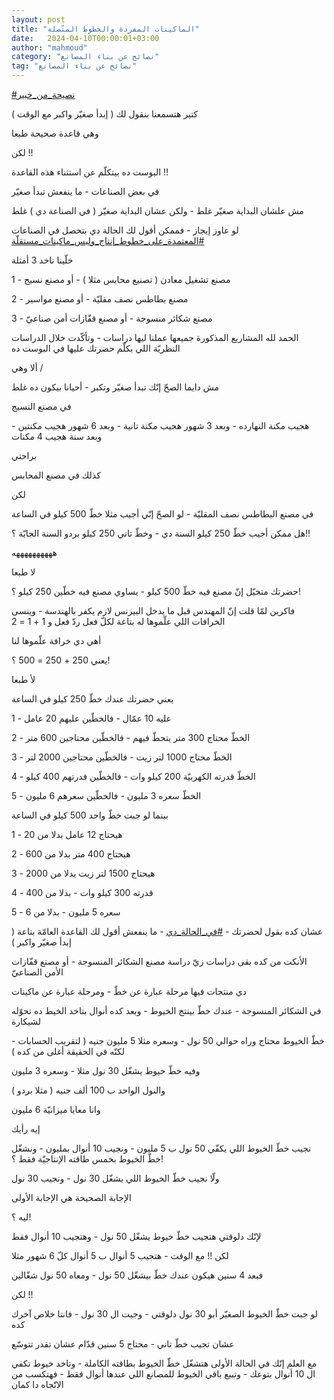 ```yaml
---
layout: post
title: "الماكينات المفردة والخطوط المتّصلة"
date:   2024-04-10T00:00:01+03:00
author: "mahmoud"
category: "نصائح عن بناء المصانع"
tag: "نصائح عن بناء المصانع"
---
```



[<u>\#نصيحة\_من\_خبير</u>](https://www.facebook.com/hashtag/%D9%86%D8%B5%D9%8A%D8%AD%D8%A9_%D9%85%D9%86_%D8%AE%D8%A8%D9%8A%D8%B1?__eep__=6&__cft__%5b0%5d=AZXzNWH8vCTcdY9IsJvQE6NNuJCty_cSSHlhJs3bar1Zh66WT6nj6AplyrXyQ-8EG7qfYTSKR33q7-IxuVm4rsSETLhgURNFVIfvpY0EYL3Yz-ws2HtbZtBgvCxIpp7x8KpFs3E5QMKd-4GgWyAq8VPmo7fJ5MwdCxpidnome2gVL_ZABpsV5mw1yGjq2ORTQ9o&__tn__=*NK-R)




كتير هتسمعنا بنقول لك ( إبدأ صغيّر واكبر مع الوقت
)

وهي قاعدة صحيحة طبعا

لكن !!

البوست ده بيتكلّم عن استثناء هذه القاعدة !!




في بعض الصناعات - ما ينفعش تبدأ صغيّر

مش علشان البداية صغيّر غلط - ولكن عشان البداية صغيّر ( في
الصناعة دي ) غلط




لو عاوز إيجاز - فممكن أقول لك الحالة دي بتحصل في
الصناعات
[<u>\#المعتمدة\_على\_خطوط\_إنتاج\_وليس\_ماكينات\_مستقلّة</u>](https://www.facebook.com/hashtag/%D8%A7%D9%84%D9%85%D8%B9%D8%AA%D9%85%D8%AF%D8%A9_%D8%B9%D9%84%D9%89_%D8%AE%D8%B7%D9%88%D8%B7_%D8%A5%D9%86%D8%AA%D8%A7%D8%AC_%D9%88%D9%84%D9%8A%D8%B3_%D9%85%D8%A7%D9%83%D9%8A%D9%86%D8%A7%D8%AA_%D9%85%D8%B3%D8%AA%D9%82%D9%84%D9%91%D8%A9?__eep__=6&__cft__%5b0%5d=AZXzNWH8vCTcdY9IsJvQE6NNuJCty_cSSHlhJs3bar1Zh66WT6nj6AplyrXyQ-8EG7qfYTSKR33q7-IxuVm4rsSETLhgURNFVIfvpY0EYL3Yz-ws2HtbZtBgvCxIpp7x8KpFs3E5QMKd-4GgWyAq8VPmo7fJ5MwdCxpidnome2gVL_ZABpsV5mw1yGjq2ORTQ9o&__tn__=*NK-R)




خلّينا ناخد 3 أمثلة

1 - مصنع تشغيل معادن ( تصنيع محابس مثلا ) - أو مصنع
نسيج

2 - مصنع بطاطس نصف مقليّة - أو مصنع مواسير

3 - مصنع شكائر منسوجة - أو مصنع قفّازات أمن صناعيّ




الحمد لله المشاريع المذكورة جميعها عملنا ليها دراسات -
وتأكّدت خلال الدراسات النظريّة اللي بكلّم حضرتك عليها في البوست ده

ألا وهي /

مش دايما الصحّ إنّك تبدأ صغيّر وتكبر - أحيانا بيكون ده
غلط




في مصنع النسيج

هجيب مكنة النهارده - وبعد 3 شهور هجيب مكنة تانية - وبعد
6 شهور هجيب مكنتين - وبعد سنة هجيب 4 مكنات

براحتي

كذلك في مصنع المحابس




لكن

في مصنع البطاطس نصف المقليّة - لو الصحّ إنّي أجيب مثلا خطّ
500 كيلو في الساعة

هل ممكن أجيب خطّ 250 كيلو السنة دي - وخطّ تاني 250 كيلو
بردو السنة الجايّة ؟!!

ههههههههههه




لا طبعا

حضرتك متخيّل إنّ مصنع فيه خطّ 500 كيلو - يساوي مصنع فيه
خطّين 250 كيلو ؟!




فاكرين لمّا قلت إنّ المهندس قبل ما يدخل البيزنس لازم يكفر
بالهندسة - وينسى الخرافات اللي علّموها له بتاعة لكلّ فعل ردّ فعل و 1 + 1 =
2

أهي دي خرافة علّموها لنا

يعني 250 + 250 = 500 ؟!

لأ طبعا




يعني حضرتك عندك خطّ 250 كيلو في الساعة

1 - عليه 10 عمّال - فالخطّين عليهم 20 عامل

2 - الخطّ محتاج 300 متر يتحطّ فيهم - فالخطّين محتاجين 600
متر

3 - الخطّ محتاج 1000 لتر زيت - فالخطّين محتاجين 2000
لتر

4 - الخطّ قدرته الكهربيّة 200 كيلو وات - فالخطّين قدرتهم
400 كيلو

5 - الخطّ سعره 3 مليون - فالخطّين سعرهم 6 مليون




بينما لو جبت خطّ واحد 500 كيلو في الساعة

1 - هيحتاج 12 عامل بدلا من 20

2 - هيحتاج 400 متر بدلا من 600

3 - هيحتاج 1500 لتر زيت بدلا من 2000

4 - قدرته 300 كيلو وات - بدلا من 400

5 - سعره 5 مليون - بدلا من 6




عشان كده بقول لحضرتك -
[<u>\#في\_الحالة\_دي</u>](https://www.facebook.com/hashtag/%D9%81%D9%8A_%D8%A7%D9%84%D8%AD%D8%A7%D9%84%D8%A9_%D8%AF%D9%8A?__eep__=6&__cft__%5b0%5d=AZXzNWH8vCTcdY9IsJvQE6NNuJCty_cSSHlhJs3bar1Zh66WT6nj6AplyrXyQ-8EG7qfYTSKR33q7-IxuVm4rsSETLhgURNFVIfvpY0EYL3Yz-ws2HtbZtBgvCxIpp7x8KpFs3E5QMKd-4GgWyAq8VPmo7fJ5MwdCxpidnome2gVL_ZABpsV5mw1yGjq2ORTQ9o&__tn__=*NK-R) -
ما ينفعش أقول لك القاعدة العامّة بتاعة ( إبدأ صغيّر
واكبر )




الأنكت من كده بقى دراسات زيّ دراسة مصنع الشكائر
المنسوجة - أو مصنع قفّازات الأمن الصناعيّ

دي منتجات فيها مرحلة عبارة عن خطّ - ومرحلة عبارة عن
ماكينات




في الشكائر المنسوجة - عندك خطّ بينتج الخيوط - وبعد كده
أنوال بتاخد الخيط ده تحوّله لشيكارة




خطّ الخيوط محتاج وراه حوالي 50 نول - وسعره مثلا 5 مليون
جنيه ( لتقريب الحسابات - لكنّه في الحقيقة أغلى من كده )

وفيه خطّ خيوط يشغّل 30 نول مثلا - وسعره 3 مليون

والنول الواحد ب 100 ألف جنيه ( مثلا بردو )

وانا معايا ميزانيّة 6 مليون




إيه رأيك

نجيب خطّ الخيوط اللي يكفّي 50 نول ب 5 مليون - ونجيب 10
أنوال بمليون - ونشغّل خطّ الخيوط بخمس طاقته الإنتاجيّة فقط ؟!




ولّا نجيب خطّ الخيوط اللي يشغّل 30 نول - ونجيب 30
نول




الإجابة الصحيحة هي الإجابة الأولى

ليه ؟!

لإنّك دلوقتي هتجيب خطّ خيوط يشغّل 50 نول - وهتجيب 10 أنوال
فقط

لكن !! مع الوقت - هتجيب 5 أنوال ب 5 أنوال كلّ 6 شهور
مثلا




فبعد 4 سنين هيكون عندك خطّ بيشغّل 50 نول - ومعاه 50 نول
شغّالين




لكن !!

لو جبت خطّ الخيوط الصغيّر أبو 30 نول دلوقتي - وجبت ال 30
نول - فانتا خلاص آخرك كده

عشان تجيب خطّ تاني - محتاج 5 سنين قدّام عشان تقدر
تتوسّع




مع العلم إنّك في الحالة الأولى هتشغّل خطّ الخيوط بطاقته
الكاملة - وتاخد خيوط تكفي ال 10 أنوال بتوعك - وتبيع باقي الخيوط للمصانع
اللي عندها أنوال فقط - فهتكسب من الاتّجاه دا كمان
